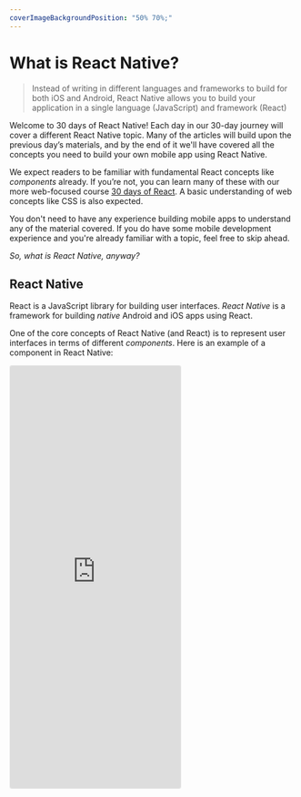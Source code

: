 ```yaml
---
coverImageBackgroundPosition: "50% 70%;"
---
```


# What is React Native?

> Instead of writing in different languages and frameworks to build for both iOS and Android, React Native allows you to build your application in a single language (JavaScript) and framework (React)

Welcome to 30 days of React Native! Each day in our 30-day journey will cover a different React Native topic. Many of the articles will build upon the previous day’s materials, and by the end of it we'll have covered all the concepts you need to build your own mobile app using React Native.

We expect readers to be familiar with fundamental React concepts like _components_ already. If you’re not, you can learn many of these with our more web-focused course [30 days of React](https://www.fullstackreact.com/30-days-of-react/). A basic understanding of web concepts like CSS is also expected.

You don't need to have any experience building mobile apps to understand any of the material covered. If you do have some mobile development experience and you're already familiar with a topic, feel free to skip ahead.

_So, what is React Native, anyway?_

## React Native

React is a JavaScript library for building user interfaces. _React Native_ is a framework for building _native_ Android and iOS apps using React.

One of the core concepts of React Native (and React) is to represent user interfaces in terms of different _components_. Here is an example of a component in React Native:

<iframe src="https://snack.expo.io/embedded/@dabbott/intro-component?preview=true&platform=web" style="height: 53em;border:1px solid rgba(0,0,0,.08);border-radius:4px;background:center no-repeat url('https://i.imgur.com/5apDm5w.gif'), #fafafa;"/>

> Throughout this series, you'll see interactive code snippets like the one above. If you edit the code, the preview will update in realtime. You can even run the preview on an iOS or Android device! These code snippets are hosted using a free service called Expo Snack. This is similar to Codesandbox, Codepen, or JSFiddle for web code.

This component, `IntroComponent`, contains 3 smaller components within it: an `Image` component, a `Button`, and a `Text` label. The label updates when we press the button (go on, try it). It takes fairly little code to do a lot with React Native! We'll explore how each of these components work later this week.

The term _"native"_ in React Native means that the user interface of our app is constructed with the underlying platform's built-in UI elements. On the web, interfaces are constructed with HTML elements — HTML elements are considered _native_ to the web platform since they're provided by the web browser. Similarly, Apple and Google provide a built-in set of UI components for their mobile operating systems. React Native helps us construct interfaces with this, using JavaScript and React.

## Why React Native?

Many developers write native mobile applications using platform-supported languages, such as Swift/Objective-C for iOS and Java/Kotlin for Android. Instead of writing in different languages to build for both platforms, React Native allows you to build parts of your application (or all of it) in a single language (JavaScript) and framework (React). This minimizes the burden of familiarizing yourself with all the different languages, toolchains and development environments needed to support both iOS and Android. In other words, you can re-use any prior React and JavaScript knowledge from building web apps when building native mobile apps.

In addition to making it easy to share code between iOS and Android, React Native also allows developers to build components or functionality specific to one platform. We can write native components and APIs and define a “bridge” to the JavaScript interface. This flexibility means we can use React Native both for brand new projects and existing native applications.

## How is React Native different from hybrid app platforms?

Hybrid app platforms, like [Ionic](https://ionicframework.com/) and [Phonegap](https://phonegap.com/), also make it possible to build mobile applications using web technologies. Ionic, for example, already lets us create UI building blocks in the form of components (optionally even using React). However, these tools are different from React Native because they rely on WebViews in order to deliver the user interface. A WebView is a webpage embedded in a native app. The result is that the user interface often doesn’t feel like a typical native experience. Very minimal native code is actually used even though certain device APIs, like the camera roll, can still be accessed. On the other hand, React Native is a set of JavaScript bindings for native UI APIs. In other words, the UI in a React Native app is fully native.

Tomorrow, we'll demonstrate how fast it is to bootstrap React Native applications by setting up our very first project.
